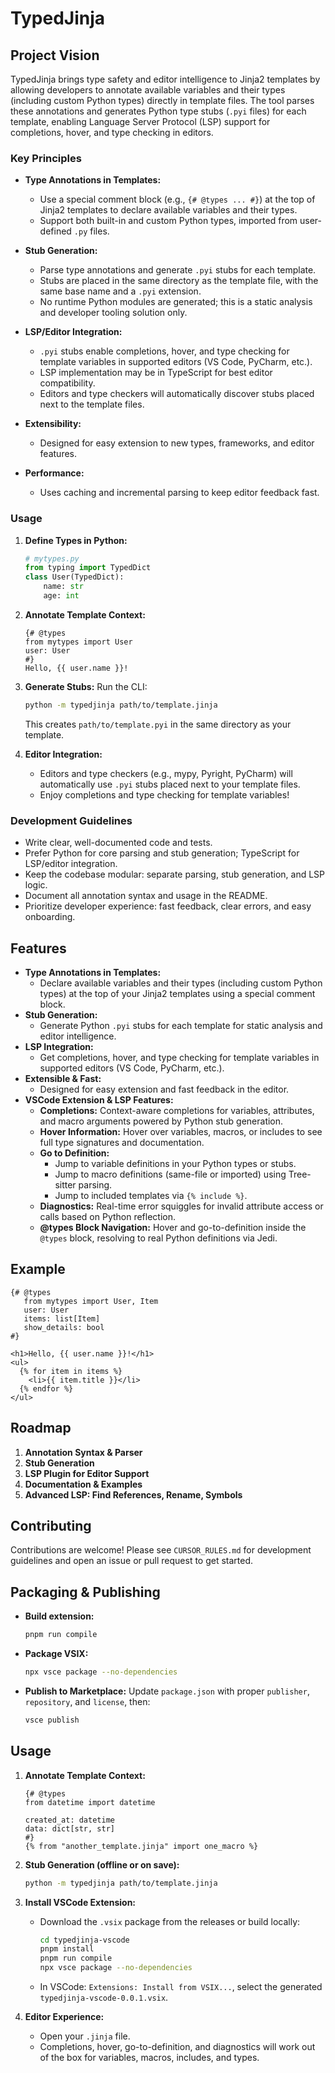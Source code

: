 # TypedJinja

## Project Vision

TypedJinja brings type safety and editor intelligence to Jinja2 templates by allowing developers to annotate available variables and their types (including custom Python types) directly in template files. The tool parses these annotations and generates Python type stubs (`.pyi` files) for each template, enabling Language Server Protocol (LSP) support for completions, hover, and type checking in editors.

### Key Principles

- **Type Annotations in Templates:**
  - Use a special comment block (e.g., `{# @types ... #}`) at the top of Jinja2 templates to declare available variables and their types.
  - Support both built-in and custom Python types, imported from user-defined `.py` files.

- **Stub Generation:**
  - Parse type annotations and generate `.pyi` stubs for each template.
  - Stubs are placed in the same directory as the template file, with the same base name and a `.pyi` extension.
  - No runtime Python modules are generated; this is a static analysis and developer tooling solution only.

- **LSP/Editor Integration:**
  - `.pyi` stubs enable completions, hover, and type checking for template variables in supported editors (VS Code, PyCharm, etc.).
  - LSP implementation may be in TypeScript for best editor compatibility.
  - Editors and type checkers will automatically discover stubs placed next to the template files.

- **Extensibility:**
  - Designed for easy extension to new types, frameworks, and editor features.

- **Performance:**
  - Uses caching and incremental parsing to keep editor feedback fast.

### Usage

1. **Define Types in Python:**
   ```python
   # mytypes.py
   from typing import TypedDict
   class User(TypedDict):
       name: str
       age: int
   ```

2. **Annotate Template Context:**
   ```jinja
   {# @types
   from mytypes import User
   user: User
   #}
   Hello, {{ user.name }}!
   ```

3. **Generate Stubs:**
   Run the CLI:
   ```sh
   python -m typedjinja path/to/template.jinja
   ```
   This creates `path/to/template.pyi` in the same directory as your template.

4. **Editor Integration:**
   - Editors and type checkers (e.g., mypy, Pyright, PyCharm) will automatically use `.pyi` stubs placed next to your template files.
   - Enjoy completions and type checking for template variables!

### Development Guidelines

- Write clear, well-documented code and tests.
- Prefer Python for core parsing and stub generation; TypeScript for LSP/editor integration.
- Keep the codebase modular: separate parsing, stub generation, and LSP logic.
- Document all annotation syntax and usage in the README.
- Prioritize developer experience: fast feedback, clear errors, and easy onboarding.

## Features

- **Type Annotations in Templates:**
  - Declare available variables and their types (including custom Python types) at the top of your Jinja2 templates using a special comment block.
- **Stub Generation:**
  - Generate Python `.pyi` stubs for each template for static analysis and editor intelligence.
- **LSP Integration:**
  - Get completions, hover, and type checking for template variables in supported editors (VS Code, PyCharm, etc.).
- **Extensible & Fast:**
  - Designed for easy extension and fast feedback in the editor.
- **VSCode Extension & LSP Features:**
  - **Completions:** Context-aware completions for variables, attributes, and macro arguments powered by Python stub generation.
  - **Hover Information:** Hover over variables, macros, or includes to see full type signatures and documentation.
  - **Go to Definition:**
    - Jump to variable definitions in your Python types or stubs.
    - Jump to macro definitions (same-file or imported) using Tree-sitter parsing.
    - Jump to included templates via `{% include %}`.
  - **Diagnostics:** Real-time error squiggles for invalid attribute access or calls based on Python reflection.
  - **@types Block Navigation:** Hover and go-to-definition inside the `@types` block, resolving to real Python definitions via Jedi.

## Example

```jinja
{# @types
   from mytypes import User, Item
   user: User
   items: list[Item]
   show_details: bool
#}

<h1>Hello, {{ user.name }}!</h1>
<ul>
  {% for item in items %}
    <li>{{ item.title }}</li>
  {% endfor %}
</ul>
```

## Roadmap

1. **Annotation Syntax & Parser**
2. **Stub Generation**
3. **LSP Plugin for Editor Support**
4. **Documentation & Examples**
5. **Advanced LSP: Find References, Rename, Symbols**

## Contributing

Contributions are welcome! Please see `CURSOR_RULES.md` for development guidelines and open an issue or pull request to get started. 

## Packaging & Publishing

- **Build extension:**
  ```sh
  pnpm run compile
  ```
- **Package VSIX:**
  ```sh
  npx vsce package --no-dependencies
  ```
- **Publish to Marketplace:** Update `package.json` with proper `publisher`, `repository`, and `license`, then:
  ```sh
  vsce publish
  ```

## Usage

1. **Annotate Template Context:**
   ```jinja
   {# @types
   from datetime import datetime

   created_at: datetime
   data: dict[str, str]
   #}
   {% from "another_template.jinja" import one_macro %}
   ```

2. **Stub Generation (offline or on save):**
   ```sh
   python -m typedjinja path/to/template.jinja
   ```

3. **Install VSCode Extension:**
   - Download the `.vsix` package from the releases or build locally:
     ```sh
     cd typedjinja-vscode
     pnpm install
     pnpm run compile
     npx vsce package --no-dependencies
     ```
   - In VSCode: `Extensions: Install from VSIX...`, select the generated `typedjinja-vscode-0.0.1.vsix`.

4. **Editor Experience:**
   - Open your `.jinja` file.
   - Completions, hover, go-to-definition, and diagnostics will work out of the box for variables, macros, includes, and types. 